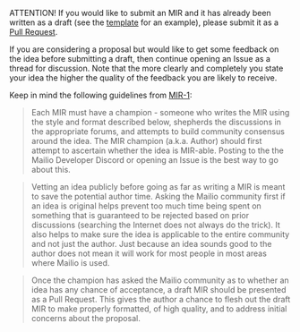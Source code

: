 
ATTENTION! If you would like to submit an MIR and it has already been written as a draft (see the [template](https://github.com/mailio/MIRs/blob/master/mir-template.md) for an example), please submit it as a [Pull Request](https://github.com/mailio/MIRs/pulls).

If you are considering a proposal but would like to get some feedback on the idea before submitting a draft, then continue opening an Issue as a thread for discussion.  Note that the more clearly and completely you state your idea the higher the quality of the feedback you are likely to receive.

Keep in mind the following guidelines from [MIR-1](./mir-1.md):

> Each MIR must have a champion - someone who writes the MIR using the style and format described below, shepherds the discussions in the appropriate forums, and attempts to build community consensus around the idea. The MIR champion (a.k.a. Author) should first attempt to ascertain whether the idea is MIR-able. Posting to the the Mailio Developer Discord or opening an Issue is the best way to go about this.

> Vetting an idea publicly before going as far as writing a MIR is meant to save the potential author time. Asking the Mailio community first if an idea is original helps prevent too much time being spent on something that is guaranteed to be rejected based on prior discussions (searching the Internet does not always do the trick). It also helps to make sure the idea is applicable to the entire community and not just the author. Just because an idea sounds good to the author does not mean it will work for most people in most areas where Mailio is used.

> Once the champion has asked the Mailio community as to whether an idea has any chance of acceptance, a draft MIR should be presented as a Pull Request. This gives the author a chance to flesh out the draft MIR to make properly formatted, of high quality, and to address initial concerns about the proposal.